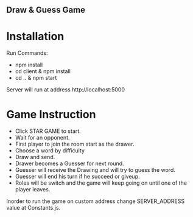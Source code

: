 ﻿## Draw & Guess Game
# Installation
Run Commands:
* npm install
* cd client & npm install
* cd .. & npm start

Server will run at address http://localhost:5000

# Game Instruction
* Click STAR GAME to start.
* Wait for an opponent.
* First player to join the room start as the drawer.
* Choose a word by difficulty
* Draw and send.
* Drawer becomes a Guesser for next round.
* Guesser will receive the Drawing and will try to guess the word.
* Guesser will end his turn if he succeed or giveup.
* Roles will be switch and the game will keep going on until one of the player leaves.

Inorder to run the game on custom address change SERVER_ADDRESS value at Constants.js.
